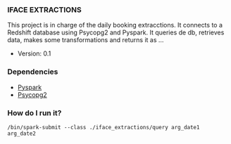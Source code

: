 ### IFACE EXTRACTIONS ###

This project is in charge of the daily booking extracctions. 
It connects to a Redshift database using Psycopg2 and Pyspark. It queries de db, retrieves data, makes some transformations and returns it as ...

* Version: 0.1

### Dependencies ###

* [Pyspark](https://spark.apache.org/)
* [Psycopg2](https://pypi.python.org/pypi/psycopg2)

### How do I run it? ###

```shell
/bin/spark-submit --class ./iface_extractions/query arg_date1 arg_date2
```
